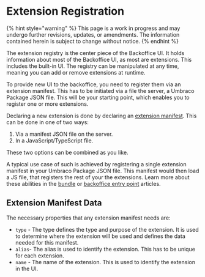 # Extension Registration

{% hint style="warning" %}
This page is a work in progress and may undergo further revisions, updates, or amendments. The information contained herein is subject to change without notice.
{% endhint %}

The extension registry is the center piece of the Backoffice UI.
It holds information about most of the Backoffice UI, as most are extensions. This includes the built-in UI.
The registry can be manipulated at any time, meaning you can add or remove extensions at runtime.

To provide new UI to the backoffice, you need to register them via an extension manifest. This has to be initiated via a file the server, a Umbraco Package JSON file. This will be your starting point, which enables you to register one or more extensions.

Declaring a new extension is done by declaring an [extension manifest](./extension-manifest.md). This can be done in one of two ways:

1. Via a manifest JSON file on the server.
2. In a JavaScript/TypeScript file.

These two options can be combined as you like.

A typical use case of such is achieved by registering a single extension manifest in your Umbraco Package JSON file. This manifest would then load a JS file, that registers the rest of your the extensions.
Learn more about these abilities in the [bundle](../extension-types/bundle.md) or [backoffice entry point](../extension-types/entry-point.md) articles.

## Extension Manifest Data <a href="#extension-manifest" id="extension-manifest"></a>

The necessary properties that any extension manifest needs are:

* `type` - The type defines the type and purpose of the extension. It is used to determine where the extension will be used and defines the data needed for this manifest.
* `alias`- The alias is used to identify the extension. This has to be unique for each extension.
* `name` - The name of the extension. This is used to identify the extension in the UI.
